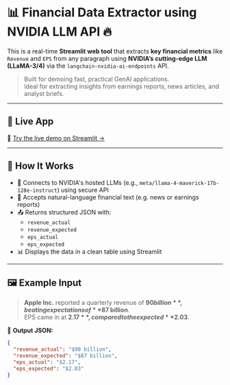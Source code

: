 # 📊 Financial Data Extractor using NVIDIA LLM API 🔥

This is a real-time **Streamlit web tool** that extracts **key financial metrics** like `Revenue` and `EPS` from any paragraph using **NVIDIA’s cutting-edge LLM (LLaMA-3/4)** via the `langchain-nvidia-ai-endpoints` API.

> Built for demoing fast, practical GenAI applications.  
> Ideal for extracting insights from earnings reports, news articles, and analyst briefs.

---

## 🚀 Live App

🔗 [Try the live demo on Streamlit →](https://your-deployed-app.streamlit.app)

---

## 🧠 How It Works

- 🔌 Connects to NVIDIA's hosted LLMs (e.g., `meta/llama-4-maverick-17b-128e-instruct`) using secure API
- 🧾 Accepts natural-language financial text (e.g. news or earnings reports)
- 📤 Returns structured JSON with:
  - `revenue_actual`
  - `revenue_expected`
  - `eps_actual`
  - `eps_expected`
- 📊 Displays the data in a clean table using Streamlit

---

## 🖼 Example Input

> **Apple Inc.** reported a quarterly revenue of **$90 billion**, beating expectations of **$87 billion**.  
> EPS came in at **$2.17**, compared to the expected **$2.03**.

🧾 **Output JSON:**
```json
{
  "revenue_actual": "$90 billion",
  "revenue_expected": "$87 billion",
  "eps_actual": "$2.17",
  "eps_expected": "$2.03"
}
